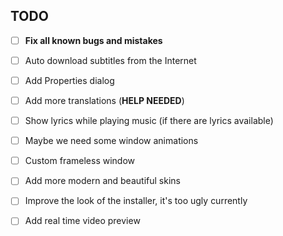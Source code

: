 ﻿## TODO

- [ ] **Fix all known bugs and mistakes**

- [ ] Auto download subtitles from the Internet

- [ ] Add Properties dialog

- [ ] Add more translations (**HELP NEEDED**)

- [ ] Show lyrics while playing music (if there are lyrics available)

- [ ] Maybe we need some window animations

- [ ] Custom frameless window

- [ ] Add more modern and beautiful skins

- [ ] Improve the look of the installer, it's too ugly currently

- [ ] Add real time video preview
